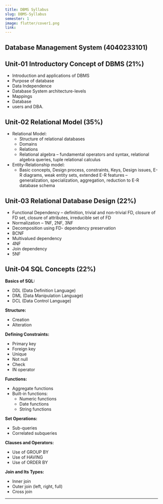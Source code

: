 ```yaml
---
title: DBMS Syllabus
slug: DBMS-Syllabus
semester: 1
image: flutter/cover1.png
link:
---
```


## Database Management System (4040233101)

## Unit-01 Introductory Concept of DBMS (21%)

- Introduction and applications of DBMS
- Purpose of database
- Data Independence
- Database System architecture-levels
- Mappings
- Database
- users and DBA.

## Unit-02 Relational Model (35%)

- Relational Model:
  - Structure of relational databases
  - Domains
  - Relations
  - Relational algebra – fundamental operators and syntax, relational algebra queries, tuple relational calculus
- Entity-Relationship model:
  - Basic concepts, Design process, constraints, Keys, Design issues, E-R diagrams, weak entity sets, extended E-R features – generalization, specialization, aggregation, reduction to E-R database schema

## Unit-03 Relational Database Design (22%)

- Functional Dependency – definition, trivial and non-trivial FD, closure of FD set, closure of attributes, irreducible set of FD
- Normalization – 1NF, 2NF, 3NF
- Decomposition using FD- dependency preservation
- BCNF
- Multivalued dependency
- 4NF
- Join dependency
- 5NF

## Unit-04 SQL Concepts (22%)

**Basics of SQL:**

- DDL (Data Definition Language)
- DML (Data Manipulation Language)
- DCL (Data Control Language)

**Structure:**

- Creation
- Alteration

**Defining Constraints:**

- Primary key
- Foreign key
- Unique
- Not null
- Check
- IN operator

**Functions:**

- Aggregate functions
- Built-in functions:
  - Numeric functions
  - Date functions
  - String functions

**Set Operations:**

- Sub-queries
- Correlated subqueries

**Clauses and Operators:**

- Use of GROUP BY
- Use of HAVING
- Use of ORDER BY

**Join and Its Types:**

- Inner join
- Outer join (left, right, full)
- Cross join

---
